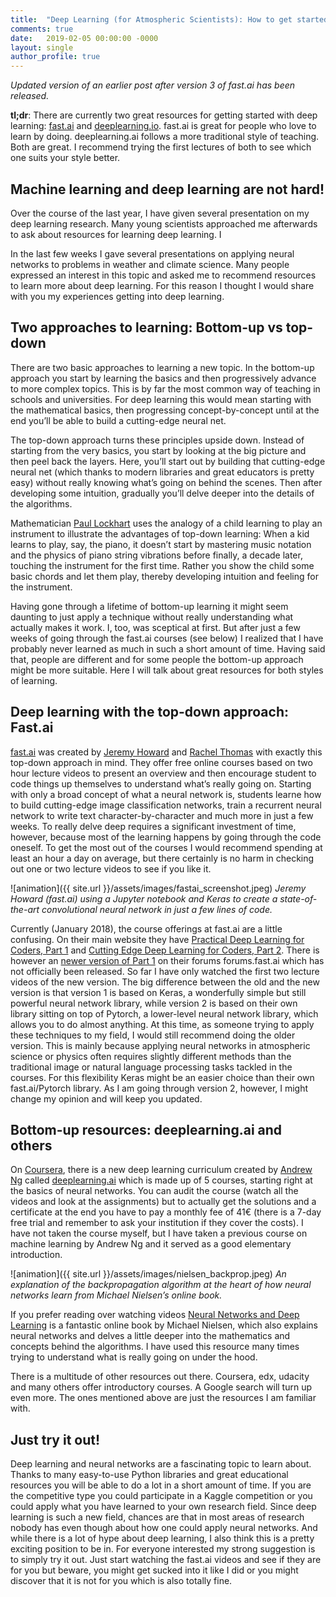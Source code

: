 ```yaml
---
title:  "Deep Learning (for Atmospheric Scientists): How to get started"
comments: true
date:   2019-02-05 00:00:00 -0000
layout: single
author_profile: true
---
```


*Updated version of an earlier post after version 3 of fast.ai has been released.*

**tl;dr**: There are currently two great resources for getting started with deep learning: [fast.ai](https://course.fast.ai/) and [deeplearning.io](https://www.coursera.org/specializations/deep-learning). fast.ai is great for people who love to learn by doing. deeplearning.ai follows a more traditional style of teaching. Both are great. I recommend trying the first lectures of both to see which one suits your style better.

## Machine learning and deep learning are not hard!
Over the course of the last year, I have given several presentation on my deep learning research. Many young scientists approached me afterwards to ask about resources for learning deep learning. I 



In the last few weeks I gave several presentations on applying neural networks to problems in weather and climate science. Many people expressed an interest  in this topic and asked me to recommend resources to learn more about deep learning. For this reason I thought I would share with you my experiences getting into deep learning. 

## Two approaches to learning: Bottom-up vs top-down
There are two basic approaches to learning a new topic. In the bottom-up approach you start by learning the basics and then progressively advance to more complex topics. This is by far the most common way of teaching in schools and universities. For deep learning this would mean starting with the mathematical basics, then progressing concept-by-concept until at the end you’ll be able to build a cutting-edge neural net.

The top-down approach turns these principles upside down. Instead of starting from the very basics, you start by looking at the big picture and then peel back the layers. Here, you’ll start out by building that cutting-edge neural net (which thanks to modern libraries and great educators is pretty easy) without really knowing what’s going on behind the scenes. Then after developing some intuition, gradually you’ll delve deeper into the details of the algorithms. 

Mathematician [Paul Lockhart](https://www.maa.org/external_archive/devlin/LockhartsLament.pdf) uses the analogy of a child learning to play an instrument to illustrate the advantages of top-down learning: When a kid learns to play, say, the piano, it doesn’t start by mastering music notation and the physics of piano string vibrations before finally, a decade later, touching the instrument for the first time. Rather you show the child some basic chords and let them play, thereby developing intuition and feeling for the instrument. 

Having gone through a lifetime of bottom-up learning it might seem daunting to just apply a technique without really understanding what actually makes it work. I, too, was sceptical at first. But after just a few weeks of going through the fast.ai courses (see below) I realized that I have probably never learned as much in such a short amount of time. Having said that, people are different and for some people the bottom-up approach might be more suitable. Here I will talk about great resources for both styles of learning. 

## Deep learning with the top-down approach: Fast.ai
[fast.ai](http://www.fast.ai/) was created by [Jeremy Howard](https://twitter.com/jeremyphoward) and [Rachel Thomas](https://twitter.com/math_rachel) with exactly this top-down approach in mind. They offer free online courses based on two hour lecture videos to present an overview and then encourage student to code things up themselves to understand what’s really going on. Starting with only a broad concept of what a neural network is, students learne how to build cutting-edge image classification networks, train a recurrent neural network to write text character-by-character and much more in just a few weeks. To really delve deep requires a significant investment of time, however, because most of the learning happens by going through the code oneself. To get the most out of the courses I would recommend spending at least an hour a day on average, but there certainly is no harm in checking out one or two lecture videos to see if you like it. 

![animation]({{ site.url }}/assets/images/fastai_screenshot.jpeg) 
*Jeremy Howard (fast.ai) using a Jupyter notebook and Keras to create a state-of-the-art convolutional neural network in just a few lines of code.*

Currently (January 2018), the course offerings at fast.ai are a little confusing. On their main website they have [Practical Deep Learning for Coders, Part 1](http://course.fast.ai/) and [Cutting Edge Deep Learning for Coders, Part 2](http://course.fast.ai/part2.html). There is however an [newer version of Part 1](http://forums.fast.ai/t/unofficial-release-of-part-1-v2/9285?u=raspstephan) on their forums forums.fast.ai which has not officially been released. So far I have only watched the first two lecture videos of the new version. The big difference between the old and the new version is that version 1 is based on Keras, a wonderfully simple but still powerful neural network library, while version 2 is based on their own library sitting on top of Pytorch, a lower-level neural network library, which allows you to do almost anything. At this time, as someone trying to apply these techniques to my field, I would still recommend doing the older version. This is mainly because applying neural networks in atmospheric science or physics often requires slightly different methods than the traditional image or natural language processing tasks tackled in the courses. For this flexibility Keras might be an easier choice than their own fast.ai/Pytorch library. As I am going through version 2, however, I might change my opinion and will keep you updated.

## Bottom-up resources: deeplearning.ai and others
On [Coursera](https://www.coursera.org/), there is a new deep learning curriculum created by [Andrew Ng](https://twitter.com/AndrewYNg) called [deeplearning.ai](https://www.coursera.org/specializations/deep-learning) which is made up of 5 courses, starting right at the basics of neural networks. You can audit the course (watch all the videos and look at the assignments) but to actually get the solutions and a certificate at the end you have to pay a monthly fee of 41€ (there is a 7-day free trial and remember to ask your institution if they cover the costs). I have not taken the course myself, but I have taken a previous course on machine learning by Andrew Ng and it served as a good elementary introduction. 

![animation]({{ site.url }}/assets/images/nielsen_backprop.jpeg) 
*An explanation of the backpropagation algorithm at the heart of how neural networks learn from Michael Nielsen’s online book.*

If you prefer reading over watching videos [Neural Networks and Deep Learning](http://neuralnetworksanddeeplearning.com/) is a fantastic online book by Michael Nielsen, which also explains neural networks and delves a little deeper into the mathematics and concepts behind the algorithms. I have used this resource many times trying to understand what is really going on under the hood. 

There is a multitude of other resources out there. Coursera, edx, udacity and many others offer introductory courses. A Google search will turn up even more. The ones mentioned above are just the resources I am familiar with.

## Just try it out!
Deep learning and neural networks are a fascinating topic to learn about. Thanks to many easy-to-use Python libraries and great educational resources you will be able to do a lot in a short amount of time. If you are the competitive type you could participate in a Kaggle competition or you could apply what you have learned to your own research field. Since deep learning is such a new field, chances are that in most areas of research nobody has even though about how one could apply neural networks. And while there is a lot of hype about deep learning, I also think this is a pretty exciting position to be in. For everyone interested my strong suggestion is to simply try it out. Just start watching the fast.ai videos and see if they are for you but beware, you might get sucked into it like I did or you might discover that it is not for you which is also totally fine. 


